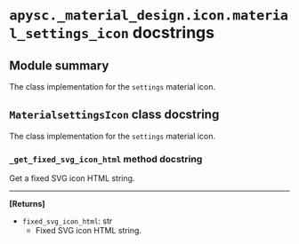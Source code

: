 # `apysc._material_design.icon.material_settings_icon` docstrings

## Module summary

The class implementation for the `settings` material icon.

## `MaterialsettingsIcon` class docstring

The class implementation for the `settings` material icon.

### `_get_fixed_svg_icon_html` method docstring

Get a fixed SVG icon HTML string.<hr>

**[Returns]**

- `fixed_svg_icon_html`: str
  - Fixed SVG icon HTML string.